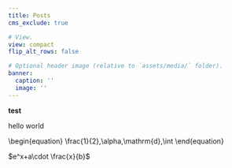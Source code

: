 ```yaml
---
title: Posts
cms_exclude: true

# View.
view: compact
flip_alt_rows: false

# Optional header image (relative to `assets/media/` folder).
banner:
  caption: ''
  image: ''
---
```


**test**

hello world


\begin{equation}
  \frac{1}{2},\alpha,\mathrm{d},\int 
\end{equation}


$e^x+a\cdot \frac{x}{b}$